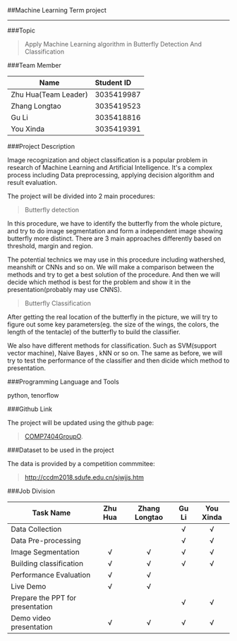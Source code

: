 ##Machine Learning Term project 

----

###Topic

> Apply Machine Learning algorithm in Butterfly Detection And Classification


###Team Member

| Name       | Student ID |  
| --------   | :-----| 
| Zhu Hua(Team Leader)          | 3035419987 |
| Zhang Longtao    |  3035419523          | 
| Gu Li            | 3035418816    |
| You Xinda        | 3035419391    |

###Project Description

Image recognization and object classification is a popular problem in research of Machine Learning and Artificial Intelligence. It's a complex process including Data preprocessing, applying decision algorithm and result evaluation.

The project will be divided into 2 main procedures:
> Butterfly detection 

In this procedure, we have to identify the butterfly from the whole picture, and try to do image segmentation and form a independent image showing butterfly more distinct. There are 3 main approaches differently based on threshold, margin and region.

The potential technics we may use in this procedure including wathershed, meanshift or CNNs and so on. We will make a comparison between the methods and try to get a best solution of the procedure. And then we will decide which method is best for the problem and show it in the presentation(probably may use CNNS).


    
>Butterfly Classification

After getting the real location of the butterfly in the picture, we will try to figure out some key parameters(eg. the size of the wings, the colors, the length of the tentacle) of the butterfly to build the classifier. 

We also have different methods for classification. Such as SVM(support vector machine), Naive Bayes , kNN or so on. The same as before, we will try to test the performance of the classifier and then dicide which method to presentation.


###Programming Language and Tools

python, tenorflow


###Github Link

The project will be updated using the github page:
>  [COMP7404GroupO](https://github.com/COMP7404GroupO/7404TermProject).

###Dataset to be used in the project

The data is provided by a competition commmitee:
>http://ccdm2018.sdufe.edu.cn/sjwjjs.htm




###Job Division

| Task Name      | Zhu Hua| Zhang Longtao|Gu Li|You Xinda|  
| --------   | :-----:| :-----:| :-----:| :-----:|
|Data Collection|||√|√|
|Data Pre-processing|||√|√|
|Image Segmentation |√|√|√|√|
|Building classification|√|√|√|√|
|Performance Evaluation|√|√|||
|Live Demo|√|√|||
|Prepare the PPT for presentation|||√|√|
|Demo video presentation|√|√|√|√|









